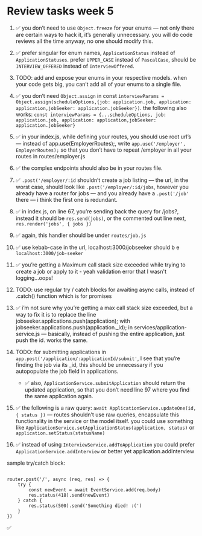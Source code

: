 # Review tasks week 5

1. :white_check_mark: you don’t need to use `Object.freeze` for your enums — not only there are certain ways to hack it, it’s generally unnecessary. you will do code reviews all the time anyway, no one should modify this.

2. :white_check_mark: prefer singular for enum  names, `ApplicationStatus` instead of `ApplicationStatuses`. prefer `UPPER_CASE` instead of `PascalCase`, should be `INTERVIEW_OFFERED` instead of `InterviewOffered`.

3. TODO: add and expose your enums in your respective models. when your code gets big, you can’t add all of your enums to a single file.

4. :white_check_mark: you don’t need `Object.assign` in const `interviewParams = Object.assign(scheduleOptions,{job: application.job, application: application,jobSeeker: application.jobSeeker})`. the following also works:
`const interviewParams = {...scheduleOptions, job: application.job, application: application,jobSeeker: application.jobSeeker}`

5. :white_check_mark: in your index.js, while defining your routes, you should use root url’s — instead of app.use(EmployerRoutes);, write `app.use('/employer', EmployerRoutes);` so that you don’t have to repeat /employer in all your routes in routes/employer.js

6. :white_check_mark: the complex endpoints should also be in your routes file.

7. :white_check_mark: `.post('/employer/:id` shouldn’t create a job listing — the url, in  the worst case, should look like `.post('/employer/:id/jobs`, however you already have a router for jobs — and you already have a `.post('/job'` there — i think the first one is redundant.

8. :white_check_mark: in index.js, on line 67, you’re sending back the query for /jobs?, instead it should be `res.send(jobs)`, or the commented out line next,  `res.render('jobs', { jobs })`

9. :white_check_mark: again, this handler should be under `routes/job.js`

10. :white_check_mark: use kebab-case in the url, localhost:3000/jobseeker should b e `localhost:3000/job-seeker`

11. :white_check_mark: you’re getting a Maximum call stack size exceeded while trying to create a job or apply to it - yeah validation error that I wasn't logging...oops!

12. TODO: use regular try / catch blocks for awaiting async calls, instead of .catch() function which is for promises

13. :white_check_mark: i’m not sure why you’re getting a max call stack size exceeded, but a way to fix it is to replace the line jobseeker.applications.push(application); with jobseeker.applications.push(application._id); in services/application-service.js — basically, instead of pushing the entire application, just push the id. works the same.

14. TODO: for submitting applications in `app.post('/application/:applicationId/submit'`, I see that you’re finding the job via its _id, this should be unnecessary if you autopopulate the job field in applications. 
    - :white_check_mark: also, `ApplicationService.submitApplication` should return the updated application, so that you don’t need line 97 where you find the same application again.

15. :white_check_mark: the following is a raw query: `await ApplicationService.updateOne(id, { status })` — routes shouldn’t use raw queries, encapsulate this functionality in the service or the model itself. you could use something like `ApplicationService.setApplicationStatus(application, status)` or  `application.setStatus(statusName)` 

16. :white_check_mark: instead of using `InterviewService.addToApplication` you could prefer `ApplicationService.addInterview` or better yet application.addInterview

sample try/catch block:

```// CREATE EVENT

router.post('/', async (req, res) => {
    try {
        const newEvent = await EventService.add(req.body)
        res.status(418).send(newEvent)
    } catch {
        res.status(500).send('Something died! :(')
    }
})
```


:white_check_mark: